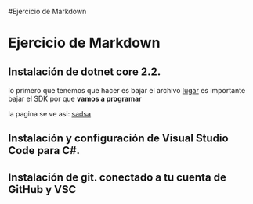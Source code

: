 #Ejercicio de Markdown

# Ejercicio de Markdown

## Instalación de dotnet core 2.2.

lo primero que tenemos que hacer es bajar el archivo
[lugar](https://dotnet.microsoft.com/download/dotnet-core/3.0)
es importante bajar el SDK por que **vamos a programar**

la pagina se ve asi:
[sadsa](./img/Imagen_01)
## Instalación y configuración de Visual Studio Code para C#.


## Instalación de git. conectado a tu cuenta de GitHub y VSC